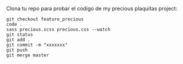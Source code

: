 Clona tu repo para probar el codigo de my precious plaquitas project:
```
git checkout feature_precious
code .
sass precious.scss precious.css --watch
git status
git add .
git commit -m "xxxxxxx"
git push
git merge master
```